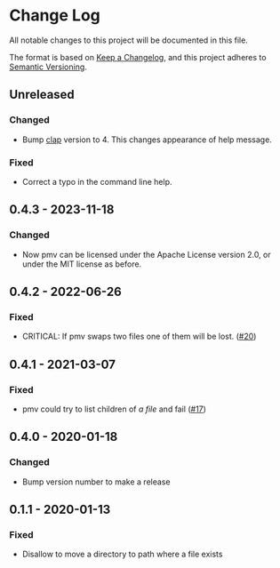 <!-- markdownlint-disable MD024-->

# Change Log

All notable changes to this project will be documented in this file.

The format is based on [Keep a Changelog](https://keepachangelog.com/en/1.1.0/),
and this project adheres to
[Semantic Versioning](https://semver.org/spec/v2.0.0.html).

## Unreleased

### Changed

- Bump [clap](https://crates.io/crates/clap) version to 4.
  This changes appearance of help message.

### Fixed

- Correct a typo in the command line help.

## 0.4.3 - 2023-11-18

### Changed

- Now pmv can be licensed under the Apache License version 2.0, or under the MIT
  license as before.

## 0.4.2 - 2022-06-26

### Fixed

- CRITICAL: If pmv swaps two files one of them will be lost. ([#20][issue20])

## 0.4.1 - 2021-03-07

### Fixed

- pmv could try to list children of _a file_ and fail ([#17][issue17])

## 0.4.0 - 2020-01-18

### Changed

- Bump version number to make a release

## 0.1.1 - 2020-01-13

### Fixed

- Disallow to move a directory to path where a file exists

[issue17]: https://github.com/sgryjp/pmv/issues/17
[issue20]: https://github.com/sgryjp/pmv/issues/20
